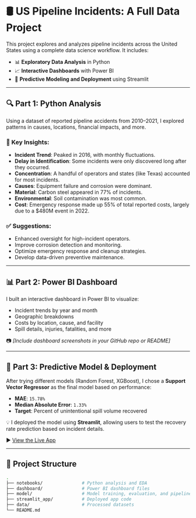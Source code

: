 # 🛢️ US Pipeline Incidents: A Full Data Project

This project explores and analyzes pipeline incidents across the United States using a complete data science workflow. It includes:

- 📊 **Exploratory Data Analysis** in Python  
- 📈 **Interactive Dashboards** with Power BI  
- 🤖 **Predictive Modeling and Deployment** using Streamlit

---

## 🔍 Part 1: Python Analysis

Using a dataset of reported pipeline accidents from 2010–2021, I explored patterns in causes, locations, financial impacts, and more.

### 📌 Key Insights:
- **Incident Trend**: Peaked in 2016, with monthly fluctuations.
- **Delay in Identification**: Some incidents were only discovered long after they occurred.
- **Concentration**: A handful of operators and states (like Texas) accounted for most incidents.
- **Causes**: Equipment failure and corrosion were dominant.
- **Material**: Carbon steel appeared in 77% of incidents.
- **Environmental**: Soil contamination was most common.
- **Cost**: Emergency response made up 55% of total reported costs, largely due to a $480M event in 2022.

### ✅ Suggestions:
- Enhanced oversight for high-incident operators.
- Improve corrosion detection and monitoring.
- Optimize emergency response and cleanup strategies.
- Develop data-driven preventive maintenance.

---

## 📊 Part 2: Power BI Dashboard

I built an interactive dashboard in Power BI to visualize:

- Incident trends by year and month  
- Geographic breakdowns  
- Costs by location, cause, and facility  
- Spill details, injuries, fatalities, and more  

📷 _[Include dashboard screenshots in your GitHub repo or README]_

---

## 🤖 Part 3: Predictive Model & Deployment

After trying different models (Random Forest, XGBoost), I chose a **Support Vector Regressor** as the final model based on performance:

- **MAE**: `15.78%`
- **Median Absolute Error**: `1.33%`
- **Target**: Percent of unintentional spill volume recovered

💡 I deployed the model using **Streamlit**, allowing users to test the recovery rate prediction based on incident details.

▶️ [View the Live App](https://oil-facility-accidents-sv-model.streamlit.app/)  

---

## 📂 Project Structure

```bash
.
├── notebooks/               # Python analysis and EDA
├── dashboard/               # Power BI dashboard files
├── model/                   # Model training, evaluation, and pipeline
├── streamlit_app/           # Deployed app code
├── data/                    # Processed datasets
└── README.md


